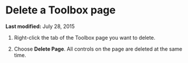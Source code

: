
# Delete a Toolbox page

 **Last modified:** July 28, 2015



1. Right-click the tab of the Toolbox page you want to delete.
    
2. Choose  **Delete Page**. All controls on the page are deleted at the same time.
    

